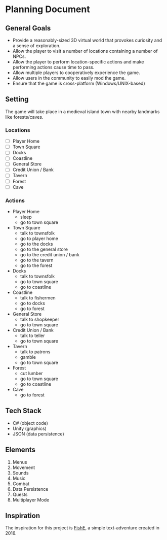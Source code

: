 # Planning Document
## General Goals
- Provide a reasonably-sized 3D virtual world that provokes curiosity and a sense of exploration.
- Allow the player to visit a number of locations containing a number of NPCs.
- Allow the player to perform location-specific actions and make performing actions cause time to pass.
- Allow multiple players to cooperatively experience the game.
- Allow users in the community to easily mod the game.
- Ensure that the game is cross-platform (Windows/UNIX-based)

## Setting
The game will take place in a medieval island town with nearby landmarks like forests/caves.

### Locations
- [ ] Player Home
- [ ] Town Square
- [ ] Docks
- [ ] Coastline
- [ ] General Store
- [ ] Credit Union / Bank
- [ ] Tavern
- [ ] Forest
- [ ] Cave

### Actions
- Player Home
  - sleep
  - go to town square
- Town Square
  - talk to townsfolk
  - go to player home
  - go to the docks
  - go to the general store
  - go to the credit union / bank
  - go to the tavern
  - go to the forest
- Docks
  - talk to townsfolk
  - go to town square
  - go to coastline
- Coastline
  - talk to fishermen
  - go to docks
  - go to forest
- General Store
  - talk to shopkeeper
  - go to town square
- Credit Union / Bank
  - talk to teller
  - go to town square
- Tavern
  - talk to patrons
  - gamble
  - go to town square
- Forest
  - cut lumber
  - go to town square
  - go to coastline
- Cave
  - go to forest
 
## Tech Stack
- C# (object code)
- Unity (graphics)
- JSON (data persistence)

## Elements
1. Menus
1. Movement
1. Sounds
1. Music
1. Combat
1. Data Persistence
1. Quests
1. Multiplayer Mode

## Inspiration
The inspiration for this project is [FishE](https://github.com/Stephenson-Software/FishE), a simple text-adventure created in 2016.

